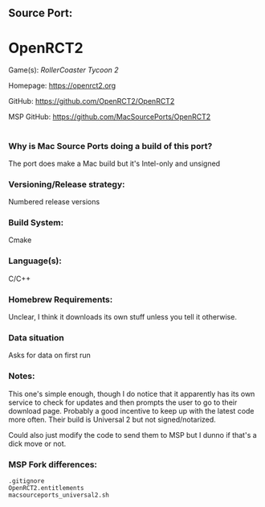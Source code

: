 ## Source Port:
# OpenRCT2

Game(s): *RollerCoaster Tycoon 2*

Homepage: https://openrct2.org

GitHub: https://github.com/OpenRCT2/OpenRCT2

MSP GitHub: https://github.com/MacSourcePorts/OpenRCT2

#
### Why is Mac Source Ports doing a build of this port?
The port does make a Mac build but it's Intel-only and unsigned

### Versioning/Release strategy:
Numbered release versions

### Build System: 
Cmake

### Language(s):
C/C++

### Homebrew Requirements:

Unclear, I think it downloads its own stuff unless you tell it otherwise. 

### Data situation
Asks for data on first run

### Notes:
This one's simple enough, though I do notice that it apparently has its own service to check for updates and then prompts the user to go to their download page. Probably a good incentive to keep up with the latest code more often. Their build is Universal 2 but not signed/notarized. 

Could also just modify the code to send them to MSP but I dunno if that's a dick move or not. 

### MSP Fork differences:
```
.gitignore
OpenRCT2.entitlements
macsourceports_universal2.sh
```